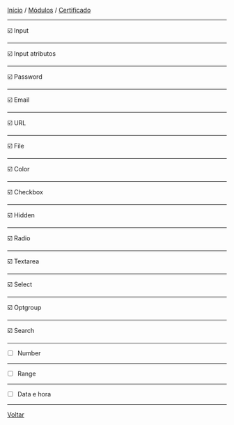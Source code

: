 [Início](https://github.com/Thalyalm/rocketseat-trilha-fundamentar) /
[Módulos](https://github.com/Thalyalm/rocketseat-trilha-fundamentar/tree/main/modulos/readme.md) /
[Certificado](https://github.com/Thalyalm/rocketseat-trilha-fundamentar/tree/main/certificado)

---

:ballot_box_with_check: Input

---

:ballot_box_with_check: Input atributos

---

:ballot_box_with_check: Password

---

:ballot_box_with_check: Email

---

:ballot_box_with_check: URL

---

:ballot_box_with_check: File

---

:ballot_box_with_check: Color

---

:ballot_box_with_check: Checkbox

---

:ballot_box_with_check: Hidden

---

:ballot_box_with_check: Radio

---

:ballot_box_with_check: Textarea

---

:ballot_box_with_check: Select

---

:ballot_box_with_check: Optgroup

---

:ballot_box_with_check: Search

---

- [ ] Number

---

- [ ] Range

---

- [ ] Data e hora

---

[Voltar](https://github.com/Thalyalm/rocketseat-trilha-fundamentar/tree/main/modulos/formularios-de-outro-planeta/readme.md)